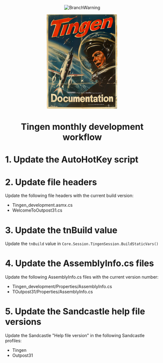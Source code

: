 <!-- u240919 -->

<div align="center">

  ![BranchWarning](https://img.shields.io/badge/WORK%20IN%20PROGRESS-yellow?style=for-the-badge)

  ![logo](../../.github/Images/Logos/TingenDocumentation-232x308.png)

  <h1>
    Tingen monthly development workflow
  </h1>

</div>

# 1. Update the AutoHotKey script

# 2. Update file headers

Update the following file headers with the current build version:

- Tingen_development.asmx.cs
- WelcomeToOutpost31.cs

# 3. Update the tnBuild value

Update the `tnBuild` value in `Core.Session.TingenSession.BuildStaticVars()`

# 4. Update the AssemblyInfo.cs files

Update the following AssemblyInfo.cs files with the current version number:

- Tingen_development/Properties/AssemblyInfo.cs
- TOutpost31/Properties/AssemblyInfo.cs

# 5. Update the Sandcastle help file versions

Update the Sandcastle "Help file version" in the following Sandcastle profiles:

- Tingen
- Outpost31
